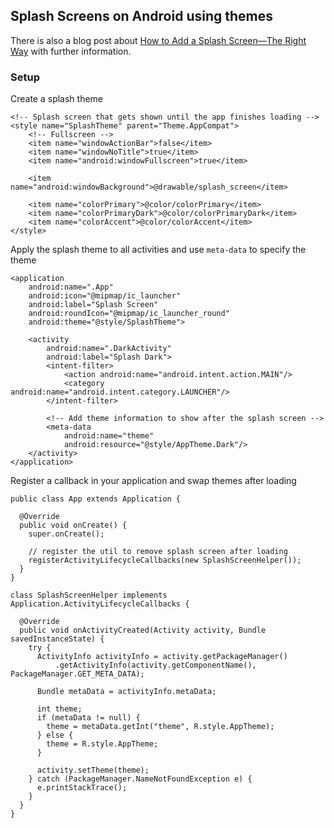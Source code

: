## Splash Screens on Android using themes

There is also a blog post about [How to Add a Splash Screen&mdash;The Right Way][1] with further information.

### Setup

Create a splash theme

    <!-- Splash screen that gets shown until the app finishes loading -->
    <style name="SplashTheme" parent="Theme.AppCompat">
        <!-- Fullscreen -->
        <item name="windowActionBar">false</item>
        <item name="windowNoTitle">true</item>
        <item name="android:windowFullscreen">true</item>

        <item name="android:windowBackground">@drawable/splash_screen</item>

        <item name="colorPrimary">@color/colorPrimary</item>
        <item name="colorPrimaryDark">@color/colorPrimaryDark</item>
        <item name="colorAccent">@color/colorAccent</item>
    </style>

Apply the splash theme to all activities and use `meta-data` to specify the theme

    <application
        android:name=".App"
        android:icon="@mipmap/ic_launcher"
        android:label="Splash Screen"
        android:roundIcon="@mipmap/ic_launcher_round"
        android:theme="@style/SplashTheme">

        <activity
            android:name=".DarkActivity"
            android:label="Splash Dark">
            <intent-filter>
                <action android:name="android.intent.action.MAIN"/>
                <category android:name="android.intent.category.LAUNCHER"/>
            </intent-filter>

            <!-- Add theme information to show after the splash screen -->
            <meta-data
                android:name="theme"
                android:resource="@style/AppTheme.Dark"/>
        </activity>
    </application>

Register a callback in your application and swap themes after loading

    public class App extends Application {

      @Override
      public void onCreate() {
        super.onCreate();

        // register the util to remove splash screen after loading
        registerActivityLifecycleCallbacks(new SplashScreenHelper());
      }
    }

    class SplashScreenHelper implements Application.ActivityLifecycleCallbacks {

      @Override
      public void onActivityCreated(Activity activity, Bundle savedInstanceState) {
        try {
          ActivityInfo activityInfo = activity.getPackageManager()
              .getActivityInfo(activity.getComponentName(), PackageManager.GET_META_DATA);

          Bundle metaData = activityInfo.metaData;

          int theme;
          if (metaData != null) {
            theme = metaData.getInt("theme", R.style.AppTheme);
          } else {
            theme = R.style.AppTheme;
          }

          activity.setTheme(theme);
        } catch (PackageManager.NameNotFoundException e) {
          e.printStackTrace();
        }
      }
    }

  [1]:http://blog.davidmedenjak.com/android/2017/09/02/splash-screens.html
